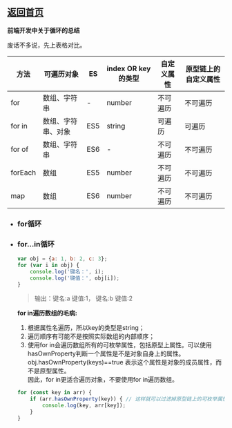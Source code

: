 ## [返回首页](../README.md)

**前端开发中关于循环的总结**

废话不多说，先上表格对比。  

| 方法 | 可遍历对象 | ES | index OR key的类型 | 自定义属性 | 原型链上的自定义属性 
|--|--|--|--|--|--|
| for | 数组、字符串 | - | number | 不可遍历 | 不可遍历
| for in | 数组、字符串、对象 | ES5 | string | 可遍历 | 可遍历
| for of | 数组、字符串 | ES6 | - | 不可遍历 | 不可遍历
| forEach | 数组 | ES5 | number | 不可遍历 | 不可遍历
| map | 数组 | ES6 | number | 不可遍历 | 不可遍历

- ### for循环

- ### for…in循环

    ```js
    var obj = {a: 1, b: 2, c: 3};
    for (var i in obj) {
        console.log('键名：', i);
        console.log('键值：', obj[i]);
    }
    ```

    >输出：键名:a 键值:1， 键名:b 键值:2  

    **for in遍历数组的毛病:**
    1. 根据属性名遍历，所以key的类型是string；
    2. 遍历顺序有可能不是按照实际数组的内部顺序；
    3. 使用for in会遍历数组所有的可枚举属性，包括原型上属性。可以使用hasOwnProperty判断一个属性是不是对象自身上的属性。
    obj.hasOwnProperty(keys)==true 表示这个属性是对象的成员属性，而不是原型属性。  
    因此，for in更适合遍历对象，不要使用for in遍历数组。

    ```js
    for (const key in arr) {
        if (arr.hasOwnProperty(key)) { // 这样就可以过滤掉原型链上的可枚举属性了
            console.log(key, arr[key]);
        }
    }
    ```

